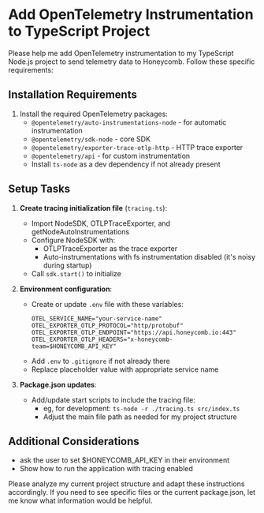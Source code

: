 # Add OpenTelemetry Instrumentation to TypeScript Project

Please help me add OpenTelemetry instrumentation to my TypeScript Node.js project to send telemetry data to Honeycomb. Follow these specific requirements:

## Installation Requirements

1. Install the required OpenTelemetry packages:
   - `@opentelemetry/auto-instrumentations-node` - for automatic instrumentation
   - `@opentelemetry/sdk-node` - core SDK
   - `@opentelemetry/exporter-trace-otlp-http` - HTTP trace exporter
   - `@opentelemetry/api` - for custom instrumentation
   - Install `ts-node` as a dev dependency if not already present

## Setup Tasks

1. **Create tracing initialization file** (`tracing.ts`):

   - Import NodeSDK, OTLPTraceExporter, and getNodeAutoInstrumentations
   - Configure NodeSDK with:
     - OTLPTraceExporter as the trace exporter
     - Auto-instrumentations with fs instrumentation disabled (it's noisy during startup)
   - Call `sdk.start()` to initialize

2. **Environment configuration**:

   - Create or update `.env` file with these variables:
     ```
     OTEL_SERVICE_NAME="your-service-name"
     OTEL_EXPORTER_OTLP_PROTOCOL="http/protobuf"
     OTEL_EXPORTER_OTLP_ENDPOINT="https://api.honeycomb.io:443"
     OTEL_EXPORTER_OTLP_HEADERS="x-honeycomb-team=$HONEYCOMB_API_KEY"
     ```
   - Add `.env` to `.gitignore` if not already there
   - Replace placeholder value with appropriate service name

3. **Package.json updates**:
   - Add/update start scripts to include the tracing file:
     - eg, for development: `ts-node -r ./tracing.ts src/index.ts`
     - Adjust the main file path as needed for my project structure

## Additional Considerations

- ask the user to set $HONEYCOMB_API_KEY in their environment
- Show how to run the application with tracing enabled

Please analyze my current project structure and adapt these instructions accordingly. If you need to see specific files or the current package.json, let me know what information would be helpful.
